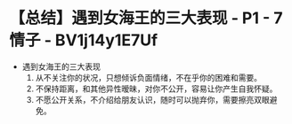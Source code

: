 # 【总结】遇到女海王的三大表现 - P1 - 7情子 - BV1j14y1E7Uf

-   遇到女海王的三大表现
    1.  从不关注你的状况，只想倾诉负面情绪，不在乎你的困难和需要。
    2.  不保持距离，和其他异性暧昧，对你不公开，容易让你产生自我怀疑。
    3.  不愿公开关系，不介绍给朋友认识，随时可以抛弃你，需要擦亮双眼避免。
